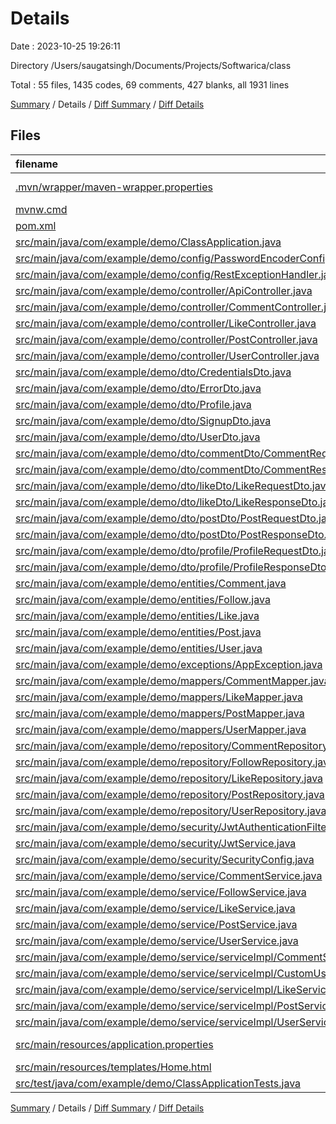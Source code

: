 # Details

Date : 2023-10-25 19:26:11

Directory /Users/saugatsingh/Documents/Projects/Softwarica/class

Total : 55 files,  1435 codes, 69 comments, 427 blanks, all 1931 lines

[Summary](results.md) / Details / [Diff Summary](diff.md) / [Diff Details](diff-details.md)

## Files
| filename | language | code | comment | blank | total |
| :--- | :--- | ---: | ---: | ---: | ---: |
| [.mvn/wrapper/maven-wrapper.properties](/.mvn/wrapper/maven-wrapper.properties) | Java Properties | 2 | 0 | 1 | 3 |
| [mvnw.cmd](/mvnw.cmd) | Batch | 118 | 51 | 37 | 206 |
| [pom.xml](/pom.xml) | XML | 110 | 11 | 3 | 124 |
| [src/main/java/com/example/demo/ClassApplication.java](/src/main/java/com/example/demo/ClassApplication.java) | Java | 17 | 7 | 4 | 28 |
| [src/main/java/com/example/demo/config/PasswordEncoderConfig.java](/src/main/java/com/example/demo/config/PasswordEncoderConfig.java) | Java | 12 | 0 | 5 | 17 |
| [src/main/java/com/example/demo/config/RestExceptionHandler.java](/src/main/java/com/example/demo/config/RestExceptionHandler.java) | Java | 18 | 0 | 5 | 23 |
| [src/main/java/com/example/demo/controller/ApiController.java](/src/main/java/com/example/demo/controller/ApiController.java) | Java | 35 | 0 | 11 | 46 |
| [src/main/java/com/example/demo/controller/CommentController.java](/src/main/java/com/example/demo/controller/CommentController.java) | Java | 21 | 0 | 7 | 28 |
| [src/main/java/com/example/demo/controller/LikeController.java](/src/main/java/com/example/demo/controller/LikeController.java) | Java | 21 | 0 | 7 | 28 |
| [src/main/java/com/example/demo/controller/PostController.java](/src/main/java/com/example/demo/controller/PostController.java) | Java | 28 | 0 | 9 | 37 |
| [src/main/java/com/example/demo/controller/UserController.java](/src/main/java/com/example/demo/controller/UserController.java) | Java | 31 | 0 | 8 | 39 |
| [src/main/java/com/example/demo/dto/CredentialsDto.java](/src/main/java/com/example/demo/dto/CredentialsDto.java) | Java | 4 | 0 | 4 | 8 |
| [src/main/java/com/example/demo/dto/ErrorDto.java](/src/main/java/com/example/demo/dto/ErrorDto.java) | Java | 3 | 0 | 3 | 6 |
| [src/main/java/com/example/demo/dto/Profile.java](/src/main/java/com/example/demo/dto/Profile.java) | Java | 3 | 0 | 3 | 6 |
| [src/main/java/com/example/demo/dto/SignupDto.java](/src/main/java/com/example/demo/dto/SignupDto.java) | Java | 7 | 0 | 5 | 12 |
| [src/main/java/com/example/demo/dto/UserDto.java](/src/main/java/com/example/demo/dto/UserDto.java) | Java | 14 | 0 | 5 | 19 |
| [src/main/java/com/example/demo/dto/commentDto/CommentRequestDto.java](/src/main/java/com/example/demo/dto/commentDto/CommentRequestDto.java) | Java | 18 | 0 | 6 | 24 |
| [src/main/java/com/example/demo/dto/commentDto/CommentResponseDto.java](/src/main/java/com/example/demo/dto/commentDto/CommentResponseDto.java) | Java | 17 | 0 | 6 | 23 |
| [src/main/java/com/example/demo/dto/likeDto/LikeRequestDto.java](/src/main/java/com/example/demo/dto/likeDto/LikeRequestDto.java) | Java | 21 | 0 | 6 | 27 |
| [src/main/java/com/example/demo/dto/likeDto/LikeResponseDto.java](/src/main/java/com/example/demo/dto/likeDto/LikeResponseDto.java) | Java | 11 | 0 | 6 | 17 |
| [src/main/java/com/example/demo/dto/postDto/PostRequestDto.java](/src/main/java/com/example/demo/dto/postDto/PostRequestDto.java) | Java | 22 | 0 | 7 | 29 |
| [src/main/java/com/example/demo/dto/postDto/PostResponseDto.java](/src/main/java/com/example/demo/dto/postDto/PostResponseDto.java) | Java | 24 | 0 | 8 | 32 |
| [src/main/java/com/example/demo/dto/profile/ProfileRequestDto.java](/src/main/java/com/example/demo/dto/profile/ProfileRequestDto.java) | Java | 20 | 0 | 4 | 24 |
| [src/main/java/com/example/demo/dto/profile/ProfileResponseDto.java](/src/main/java/com/example/demo/dto/profile/ProfileResponseDto.java) | Java | 18 | 0 | 4 | 22 |
| [src/main/java/com/example/demo/entities/Comment.java](/src/main/java/com/example/demo/entities/Comment.java) | Java | 33 | 0 | 8 | 41 |
| [src/main/java/com/example/demo/entities/Follow.java](/src/main/java/com/example/demo/entities/Follow.java) | Java | 28 | 0 | 11 | 39 |
| [src/main/java/com/example/demo/entities/Like.java](/src/main/java/com/example/demo/entities/Like.java) | Java | 27 | 0 | 9 | 36 |
| [src/main/java/com/example/demo/entities/Post.java](/src/main/java/com/example/demo/entities/Post.java) | Java | 37 | 0 | 13 | 50 |
| [src/main/java/com/example/demo/entities/User.java](/src/main/java/com/example/demo/entities/User.java) | Java | 77 | 0 | 25 | 102 |
| [src/main/java/com/example/demo/exceptions/AppException.java](/src/main/java/com/example/demo/exceptions/AppException.java) | Java | 12 | 0 | 5 | 17 |
| [src/main/java/com/example/demo/mappers/CommentMapper.java](/src/main/java/com/example/demo/mappers/CommentMapper.java) | Java | 10 | 0 | 6 | 16 |
| [src/main/java/com/example/demo/mappers/LikeMapper.java](/src/main/java/com/example/demo/mappers/LikeMapper.java) | Java | 10 | 0 | 6 | 16 |
| [src/main/java/com/example/demo/mappers/PostMapper.java](/src/main/java/com/example/demo/mappers/PostMapper.java) | Java | 14 | 0 | 8 | 22 |
| [src/main/java/com/example/demo/mappers/UserMapper.java](/src/main/java/com/example/demo/mappers/UserMapper.java) | Java | 18 | 0 | 10 | 28 |
| [src/main/java/com/example/demo/repository/CommentRepository.java](/src/main/java/com/example/demo/repository/CommentRepository.java) | Java | 8 | 0 | 6 | 14 |
| [src/main/java/com/example/demo/repository/FollowRepository.java](/src/main/java/com/example/demo/repository/FollowRepository.java) | Java | 5 | 0 | 5 | 10 |
| [src/main/java/com/example/demo/repository/LikeRepository.java](/src/main/java/com/example/demo/repository/LikeRepository.java) | Java | 5 | 0 | 5 | 10 |
| [src/main/java/com/example/demo/repository/PostRepository.java](/src/main/java/com/example/demo/repository/PostRepository.java) | Java | 9 | 0 | 6 | 15 |
| [src/main/java/com/example/demo/repository/UserRepository.java](/src/main/java/com/example/demo/repository/UserRepository.java) | Java | 12 | 0 | 9 | 21 |
| [src/main/java/com/example/demo/security/JwtAuthenticationFilter.java](/src/main/java/com/example/demo/security/JwtAuthenticationFilter.java) | Java | 52 | 0 | 12 | 64 |
| [src/main/java/com/example/demo/security/JwtService.java](/src/main/java/com/example/demo/security/JwtService.java) | Java | 52 | 0 | 15 | 67 |
| [src/main/java/com/example/demo/security/SecurityConfig.java](/src/main/java/com/example/demo/security/SecurityConfig.java) | Java | 56 | 0 | 15 | 71 |
| [src/main/java/com/example/demo/service/CommentService.java](/src/main/java/com/example/demo/service/CommentService.java) | Java | 13 | 0 | 4 | 17 |
| [src/main/java/com/example/demo/service/FollowService.java](/src/main/java/com/example/demo/service/FollowService.java) | Java | 10 | 0 | 4 | 14 |
| [src/main/java/com/example/demo/service/LikeService.java](/src/main/java/com/example/demo/service/LikeService.java) | Java | 12 | 0 | 5 | 17 |
| [src/main/java/com/example/demo/service/PostService.java](/src/main/java/com/example/demo/service/PostService.java) | Java | 14 | 0 | 4 | 18 |
| [src/main/java/com/example/demo/service/UserService.java](/src/main/java/com/example/demo/service/UserService.java) | Java | 15 | 0 | 5 | 20 |
| [src/main/java/com/example/demo/service/serviceImpl/CommentServiceImpl.java](/src/main/java/com/example/demo/service/serviceImpl/CommentServiceImpl.java) | Java | 49 | 0 | 13 | 62 |
| [src/main/java/com/example/demo/service/serviceImpl/CustomUserDetailService.java](/src/main/java/com/example/demo/service/serviceImpl/CustomUserDetailService.java) | Java | 16 | 0 | 7 | 23 |
| [src/main/java/com/example/demo/service/serviceImpl/LikeServiceImpl.java](/src/main/java/com/example/demo/service/serviceImpl/LikeServiceImpl.java) | Java | 42 | 0 | 11 | 53 |
| [src/main/java/com/example/demo/service/serviceImpl/PostServiceImpl.java](/src/main/java/com/example/demo/service/serviceImpl/PostServiceImpl.java) | Java | 70 | 0 | 14 | 84 |
| [src/main/java/com/example/demo/service/serviceImpl/UserServiceImpl.java](/src/main/java/com/example/demo/service/serviceImpl/UserServiceImpl.java) | Java | 107 | 0 | 16 | 123 |
| [src/main/resources/application.properties](/src/main/resources/application.properties) | Java Properties | 6 | 0 | 1 | 7 |
| [src/main/resources/templates/Home.html](/src/main/resources/templates/Home.html) | HTML | 12 | 0 | 0 | 12 |
| [src/test/java/com/example/demo/ClassApplicationTests.java](/src/test/java/com/example/demo/ClassApplicationTests.java) | Java | 9 | 0 | 5 | 14 |

[Summary](results.md) / Details / [Diff Summary](diff.md) / [Diff Details](diff-details.md)